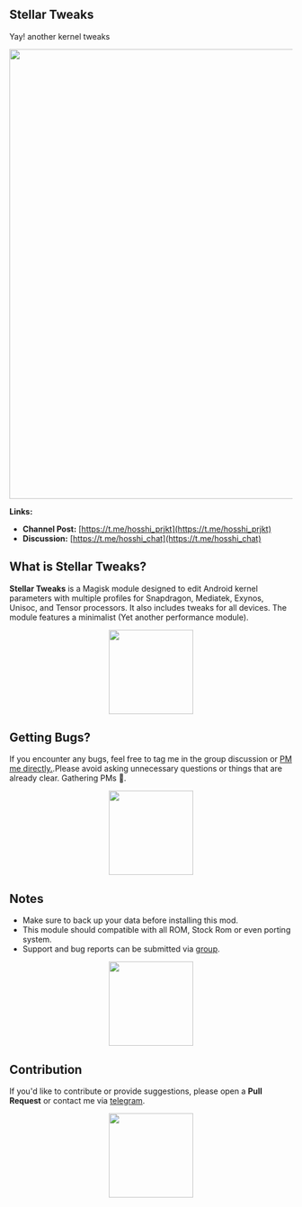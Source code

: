 ## Stellar Tweaks
Yay! another kernel tweaks

<img align="center" width="800" src="https://github.com/kanaodnd/kanaokturu/blob/main/Group%201%20%5BA48DE38%5D.png">

**Links:**
- **Channel Post:** [https://t.me/hosshi_prjkt](https://t.me/hosshi_prjkt)
- **Discussion:** [https://t.me/hosshi_chat](https://t.me/hosshi_chat)

## What is Stellar Tweaks?

**Stellar Tweaks** is a Magisk module designed to edit Android kernel parameters with multiple profiles for Snapdragon, Mediatek, Exynos, Unisoc, and Tensor processors. It also includes tweaks for all devices. The module features a minimalist (Yet another performance module).

<div align="center">
  <img width="150" src="https://github.com/kanaodnd/kanaokturu/blob/main/0548dd4afa665874c0c568fe5c189bda.gif">
</div>


## Getting Bugs?

If you encounter any bugs, feel free to tag me in the group discussion or [PM me directly.](https://t.me/kanaochar).Please avoid asking unnecessary questions or things that are already clear. Gathering PMs 🥰.

<div align="center">
  <img width="150" src="https://github.com/kanaodnd/kanaokturu/blob/main/7d8930ab17d6bf6e8f94c8be77c8e6ee.gif">
</div>


## Notes

- Make sure to back up your data before installing this mod.
- This module should compatible with all ROM, Stock Rom or even porting system. 
- Support and bug reports can be submitted via [group](https://t.me/hosshi_chat).

<div align="center">
  <img width="150" src="https://github.com/kanaodnd/kanaokturu/blob/main/pinterestdownloader.com-1739649484.808935.gif">
</div>

## Contribution

If you'd like to contribute or provide suggestions, please open a **Pull Request** or contact me via [telegram](https://t.me/kanaochar).

<div align="center">
  <img width="150" src="https://github.com/kanaodnd/kanaokturu/blob/main/c6c009dc350e388818ff4f61a0f06c74.gif">
</div>




